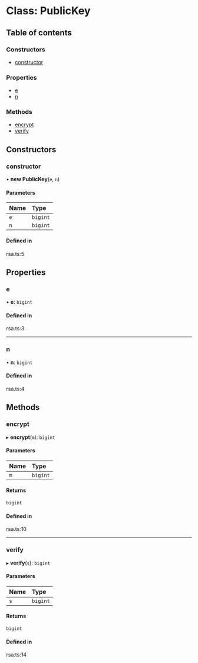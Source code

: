 # Class: PublicKey

## Table of contents

### Constructors

- [constructor](PublicKey.md#constructor)

### Properties

- [e](PublicKey.md#e)
- [n](PublicKey.md#n)

### Methods

- [encrypt](PublicKey.md#encrypt)
- [verify](PublicKey.md#verify)

## Constructors

### constructor

• **new PublicKey**(`e`, `n`)

#### Parameters

| Name | Type |
| :------ | :------ |
| `e` | `bigint` |
| `n` | `bigint` |

#### Defined in

rsa.ts:5

## Properties

### e

• **e**: `bigint`

#### Defined in

rsa.ts:3

___

### n

• **n**: `bigint`

#### Defined in

rsa.ts:4

## Methods

### encrypt

▸ **encrypt**(`m`): `bigint`

#### Parameters

| Name | Type |
| :------ | :------ |
| `m` | `bigint` |

#### Returns

`bigint`

#### Defined in

rsa.ts:10

___

### verify

▸ **verify**(`s`): `bigint`

#### Parameters

| Name | Type |
| :------ | :------ |
| `s` | `bigint` |

#### Returns

`bigint`

#### Defined in

rsa.ts:14

